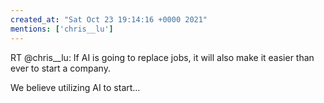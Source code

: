 ```yaml
---
created_at: "Sat Oct 23 19:14:16 +0000 2021"
mentions: ['chris__lu']
---
```


RT @chris__lu: If AI is going to replace jobs, it will also make it easier than ever to start a company.

We believe utilizing AI to start…